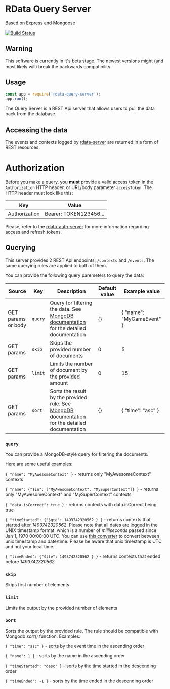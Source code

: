 # RData Query Server

Based on Express and Mongoose

[![Build Status](https://travis-ci.org/rdata-systems/rdata-query-server.svg?branch=master)](https://travis-ci.org/rdata-systems/rdata-query-server)

## Warning
This software is currently in it's beta stage. The newest versions might (and most likely will) break the backwards compatibility.

## Usage
```javascript
const app = require('rdata-query-server');
app.run();
```

The Query Server is a REST Api server that allows users to pull the data back from the database.

## Accessing the data
The events and contexts logged by [rdata-server](https://github.com/rdata-systems/rdata-server) are returned in a form of REST resources.

# Authorization
Before you make a query, you **must** provide a valid access token in the `Authorization` HTTP header, or URL/body parameter `accessToken`.
The HTTP header must look like this:

| Key | Value | 
| -- | -- |
| Authorization | Bearer: TOKEN123456...| 

Please, refer to the [rdata-auth-server](https://github.com/rdata-systems/rdata-auth-server) for more information regarding access and refresh tokens.


## Querying
This server provides 2 REST Api endpoints, `/contexts` and `/events`.
The same querying rules are applied to both of them.

You can provide the following query paremeters to query the data:

| Source | Key | Description | Default value | Example value | 
| -------|-----|-------------|---------------|---------------|
| GET params or body | `query` | Query for filtering the data. See [MongoDB documentation](https://docs.mongodb.com/manual/tutorial/query-documents/) for the detailed documentation | {} |  { "name": "MyGameEvent" } |
| GET params | `skip` | Skips the provided number of documents | 0 | 5 | 
| GET params | `limit` | Limits the number of document by the provided amount | 0 | 15 | 
| GET params | `sort` | Sorts the result by the provided rule. See [MongoDB documentation](https://docs.mongodb.com/manual/reference/method/cursor.sort/) for the detailed documentation | {} | { "time": "asc" } | 

### `query`
You can provide a MongoDB-style query for filtering the documents.

Here are some useful examples:

`{ "name": "MyAwesomeContext" }` - returns only "MyAwesomeContext" contexts

`{ "name": {"$in": ["MyAwesomeContext", "MySuperContext"]} }` - returns only "MyAwesomeContext" and "MySuperContext" contexts

`{ "data.isCorrect": true }` - returns contexts with data.isCorrect being true

`{ "timeStarted": {"$gte": 1493742320562 } }` - returns contexts that started after *1493742320562*. Please note that all dates are logged in the UNIX timestamp format, which is a number of *milliseconds* passed since Jan 1, 1970 00:00:00 UTC. You can use [this converter](https://currentmillis.com/) to convert between unix timestamp and date/time. Please be aware that unix timestamp is UTC and not your local time.

`{ "timeEnded": {"$lte": 1493742320562 } }` - returns contexts that ended before *1493742320562*

### `skip`
Skips first number of elements

### `limit` 
Limits the output by the provided number of elements

### `Sort`
Sorts the output by the provided rule. The rule should be compatible with Mongodb *sort()* function.
Examples:

`{ "time": "asc" }` - sorts by the event time in the ascending order

`{ "name": 1 }` - sorts by the name in the ascending order

`{ "timeStarted": "desc" }` - sorts by the time started in the descending order

`{ "timeEnded": -1 }` - sorts by the time ended in the descending order







